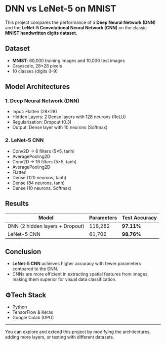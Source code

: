 # DNN vs LeNet-5 on MNIST

This project compares the performance of a **Deep Neural Network (DNN)** and the **LeNet-5 Convolutional Neural Network (CNN)** on the classic **MNIST handwritten digits dataset**.

## Dataset
- **MNIST**: 60,000 training images and 10,000 test images
- Grayscale, 28×28 pixels
- 10 classes (digits 0–9)

## Model Architectures

### 1. Deep Neural Network (DNN)
- Input: Flatten (28×28)
- Hidden Layers: 2 Dense layers with 128 neurons (ReLU)
- Regularization: Dropout (0.3)
- Output: Dense layer with 10 neurons (Softmax)

### 2. LeNet-5 CNN
- Conv2D → 6 filters (5×5, tanh)
- AveragePooling2D
- Conv2D → 16 filters (5×5, tanh)
- AveragePooling2D
- Flatten
- Dense (120 neurons, tanh)
- Dense (84 neurons, tanh)
- Dense (10 neurons, Softmax)

## Results

| Model | Parameters | Test Accuracy |
|-------|------------|---------------|
| DNN (2 hidden layers + Dropout) | 118,282 | **97.11%** |
| LeNet-5 CNN | 61,706 | **98.76%** |

## Conclusion
- **LeNet-5 CNN** achieves higher accuracy with fewer parameters compared to the DNN.  
- CNNs are more efficient in extracting spatial features from images, making them superior for visual data classification.

## ⚙Tech Stack
- Python
- TensorFlow & Keras
- Google Colab (GPU)

---

You can explore and extend this project by modifying the architectures, adding more layers, or testing with different datasets.

